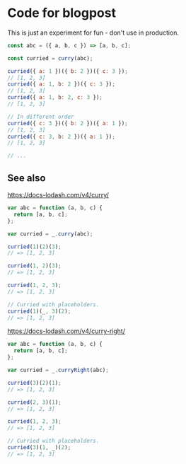 # Code for blogpost

This is just an experiment for fun - don't use in production.

```js
const abc = ({ a, b, c }) => [a, b, c];

const curried = curry(abc);

curried({ a: 1 })({ b: 2 })({ c: 3 });
// [1, 2, 3]
curried({ a: 1, b: 2 })({ c: 3 });
// [1, 2, 3]
curried({ a: 1, b: 2, c: 3 });
// [1, 2, 3]

// In different order
curried({ c: 3 })({ b: 2 })({ a: 1 });
// [1, 2, 3]
curried({ c: 3, b: 2 })({ a: 1 });
// [1, 2, 3]

// ...
```

## See also

https://docs-lodash.com/v4/curry/

```js
var abc = function (a, b, c) {
  return [a, b, c];
};

var curried = _.curry(abc);

curried(1)(2)(3);
// => [1, 2, 3]

curried(1, 2)(3);
// => [1, 2, 3]

curried(1, 2, 3);
// => [1, 2, 3]

// Curried with placeholders.
curried(1)(_, 3)(2);
// => [1, 2, 3]
```

https://docs-lodash.com/v4/curry-right/

```js
var abc = function (a, b, c) {
  return [a, b, c];
};

var curried = _.curryRight(abc);

curried(3)(2)(1);
// => [1, 2, 3]

curried(2, 3)(1);
// => [1, 2, 3]

curried(1, 2, 3);
// => [1, 2, 3]

// Curried with placeholders.
curried(3)(1, _)(2);
// => [1, 2, 3]
```
